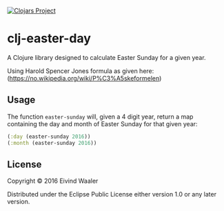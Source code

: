 [![Clojars Project](https://img.shields.io/clojars/v/easter-day.svg)](https://clojars.org/easter-day)

# clj-easter-day

A Clojure library designed to calculate Easter Sunday for a given year.

Using Harold Spencer Jones formula as given here:
(https://no.wikipedia.org/wiki/P%C3%A5skeformelen)

## Usage

The function `easter-sunday` will, given a 4 digit year, return a map containing the
day and month of Easter Sunday for that given year:
```clojure
(:day (easter-sunday 2016))
(:month (easter-sunday 2016))
```

## License

Copyright © 2016 Eivind Waaler

Distributed under the Eclipse Public License either version 1.0 or any later version.
